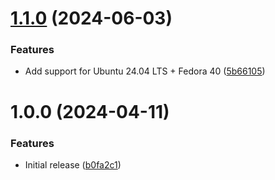 # [1.1.0](https://github.com/de-it-krachten/ansible-role-zsh/compare/v1.0.0...v1.1.0) (2024-06-03)


### Features

* Add support for Ubuntu 24.04 LTS + Fedora 40 ([5b66105](https://github.com/de-it-krachten/ansible-role-zsh/commit/5b661056bba414eaee85510af6744405812aeb6f))

# 1.0.0 (2024-04-11)


### Features

* Initial release ([b0fa2c1](https://github.com/de-it-krachten/ansible-role-zsh/commit/b0fa2c1b9e37e93e26b3911f3e2ecedcb9b84019))

